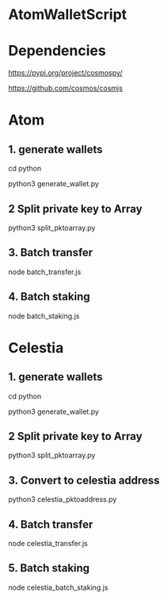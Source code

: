 # AtomWalletScript

# Dependencies
https://pypi.org/project/cosmospy/

https://github.com/cosmos/cosmjs

# Atom
## 1. generate wallets

cd python

python3 generate_wallet.py


## 2 Split private key to Array
python3 split_pktoarray.py


## 3. Batch transfer
node batch_transfer.js


## 4. Batch staking
node batch_staking.js


# Celestia

## 1. generate wallets

cd python

python3 generate_wallet.py

## 2 Split private key to Array
python3 split_pktoarray.py

## 3. Convert to celestia address
python3 celestia_pktoaddress.py

## 4. Batch transfer
node celestia_transfer.js


## 5. Batch staking
node celestia_batch_staking.js

